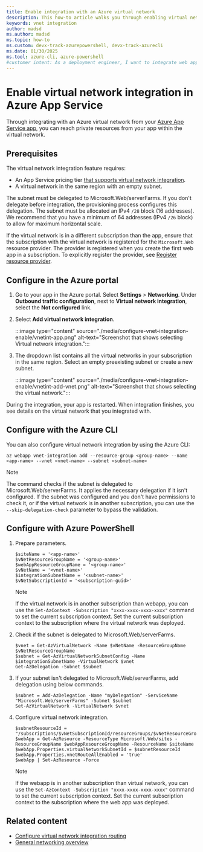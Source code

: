 ```yaml
---
title: Enable integration with an Azure virtual network
description: This how-to article walks you through enabling virtual network integration on an Azure App Service web app.
keywords: vnet integration
author: madsd
ms.author: madsd
ms.topic: how-to
ms.custom: devx-track-azurepowershell, devx-track-azurecli
ms.date: 01/30/2025
ms.tool: azure-cli, azure-powershell
#customer intent: As a deployment engineer, I want to integrate web apps in Azure App Service with our Azure virtual networks.
---
```


# Enable virtual network integration in Azure App Service

Through integrating with an Azure virtual network from your [Azure App Service app](./overview.md), you can reach private resources from your app within the virtual network.

## Prerequisites

The virtual network integration feature requires:

- An App Service pricing tier [that supports virtual network integration](./overview-vnet-integration.md).
- A virtual network in the same region with an empty subnet.

The subnet must be delegated to Microsoft.Web/serverFarms. If you don't delegate before integration, the provisioning process configures this delegation. The subnet must be allocated an IPv4 `/28` block (16 addresses). We recommend that you have a minimum of 64 addresses (IPv4 `/26` block) to allow for maximum horizontal scale.

If the virtual network is in a different subscription than the app, ensure that the subscription with the virtual network is registered for the `Microsoft.Web` resource provider. The provider is registered when you create the first web app in a subscription. To explicitly register the provider, see [Register resource provider](../azure-resource-manager/management/resource-providers-and-types.md#register-resource-provider).

## Configure in the Azure portal

1. Go to your app in the Azure portal. Select **Settings** > **Networking**. Under **Outbound traffic configuration**, next to **Virtual network integration**, select the **Not configured** link.

1. Select **Add virtual network integration**.

   :::image type="content" source="./media/configure-vnet-integration-enable/vnetint-app.png" alt-text="Screenshot that shows selecting Virtual network integration.":::

1. The dropdown list contains all the virtual networks in your subscription in the same region. Select an empty preexisting subnet or create a new subnet.

   :::image type="content" source="./media/configure-vnet-integration-enable/vnetint-add-vnet.png" alt-text="Screenshot that shows selecting the virtual network.":::

During the integration, your app is restarted. When integration finishes, you see details on the virtual network that you integrated with.

## Configure with the Azure CLI

You can also configure virtual network integration by using the Azure CLI:

```azurecli-interactive
az webapp vnet-integration add --resource-group <group-name> --name <app-name> --vnet <vnet-name> --subnet <subnet-name>
```

> [!NOTE]
> The command checks if the subnet is delegated to Microsoft.Web/serverFarms. It applies the necessary delegation if it isn't configured. If the subnet was configured and you don't have permissions to check it, or if the virtual network is in another subscription, you can use the `--skip-delegation-check` parameter to bypass the validation.

## Configure with Azure PowerShell

1. Prepare parameters.

   ```azurepowershell
   $siteName = '<app-name>'
   $vNetResourceGroupName = '<group-name>'
   $webAppResourceGroupName = '<group-name>'
   $vNetName = '<vnet-name>'
   $integrationSubnetName = '<subnet-name>'
   $vNetSubscriptionId = '<subscription-guid>'
   ```

   > [!NOTE]
   > If the virtual network is in another subscription than webapp, you can use the `Set-AzContext -Subscription "xxxx-xxxx-xxxx-xxxx"` command to set the current subscription context. Set the current subscription context to the subscription where the virtual network was deployed.

1. Check if the subnet is delegated to Microsoft.Web/serverFarms.

   ```azurepowershell
   $vnet = Get-AzVirtualNetwork -Name $vNetName -ResourceGroupName $vNetResourceGroupName
   $subnet = Get-AzVirtualNetworkSubnetConfig -Name $integrationSubnetName -VirtualNetwork $vnet
   Get-AzDelegation -Subnet $subnet
   ```

1. If your subnet isn't delegated to Microsoft.Web/serverFarms, add delegation using below commands.

   ```azurepowershell
   $subnet = Add-AzDelegation -Name "myDelegation" -ServiceName "Microsoft.Web/serverFarms" -Subnet $subnet
   Set-AzVirtualNetwork -VirtualNetwork $vnet
   ```

1. Configure virtual network integration.

   ```azurepowershell
   $subnetResourceId = "/subscriptions/$vNetSubscriptionId/resourceGroups/$vNetResourceGroupName/providers/Microsoft.Network/virtualNetworks/$vNetName/subnets/$integrationSubnetName"
   $webApp = Get-AzResource -ResourceType Microsoft.Web/sites -ResourceGroupName $webAppResourceGroupName -ResourceName $siteName
   $webApp.Properties.virtualNetworkSubnetId = $subnetResourceId
   $webApp.Properties.vnetRouteAllEnabled = 'true'
   $webApp | Set-AzResource -Force
   ```

   > [!NOTE]
   > If the webapp is in another subscription than virtual network, you can use the `Set-AzContext -Subscription "xxxx-xxxx-xxxx-xxxx"` command to set the current subscription context. Set the current subscription context to the subscription where the web app was deployed.

## Related content

- [Configure virtual network integration routing](./configure-vnet-integration-routing.md)
- [General networking overview](./networking-features.md)
